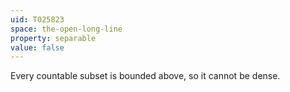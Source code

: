 ```yaml
---
uid: T025823
space: the-open-long-line
property: separable
value: false
---
```

Every countable subset is bounded above, so it cannot be dense.

